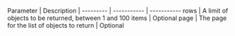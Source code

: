 Parameter | Description |
--------- | ----------- | -----------
rows | A limit of objects to be returned, between 1 and 100 items | Optional
page | The page for the list of objects to return | Optional
